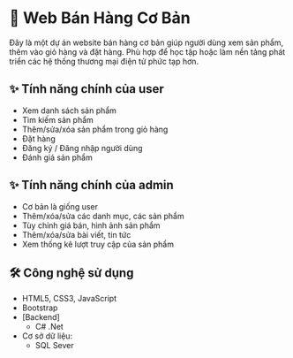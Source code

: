 # 🛒 Web Bán Hàng Cơ Bản

Đây là một dự án website bán hàng cơ bản giúp người dùng xem sản phẩm, thêm vào giỏ hàng và đặt hàng. Phù hợp để học tập hoặc làm nền tảng phát triển các hệ thống thương mại điện tử phức tạp hơn.

## ✨ Tính năng chính của user

- Xem danh sách sản phẩm
- Tìm kiếm sản phẩm
- Thêm/sửa/xóa sản phẩm trong giỏ hàng
- Đặt hàng
- Đăng ký / Đăng nhập người dùng
- Đánh giá sản phẩm
## ✨ Tính năng chính của admin
- Cơ bản là giống user
- Thêm/xóa/sửa các danh mục, các sản phẩm
- Tùy chỉnh giá bán, hình ảnh sản phẩm
- Thêm/xóa/sửa bài viết, tin tức
- Xem thống kê lượt truy cập của sản phẩm
## 🛠️ Công nghệ sử dụng

- HTML5, CSS3, JavaScript
- Bootstrap 
- [Backend]
  - C# .Net
- Cơ sở dữ liệu:
  - SQL Sever
